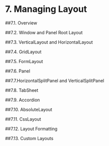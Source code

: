 # 7. Managing Layout

##7.1. Overview

##7.2. Window and Panel Root Layout

##7.3. VerticalLayout and HorizontalLayout

##7.4. GridLayout

##7.5. FormLayout

##7.6. Panel

##7.7.HorizontalSplitPanel and VerticalSplitPanel

##7.8. TabSheet

##7.9. Accordion

##7.10. AbsoluteLayout

##7.11. CssLayout

##7.12. Layout Formatting

##7.13. Custom Layouts

